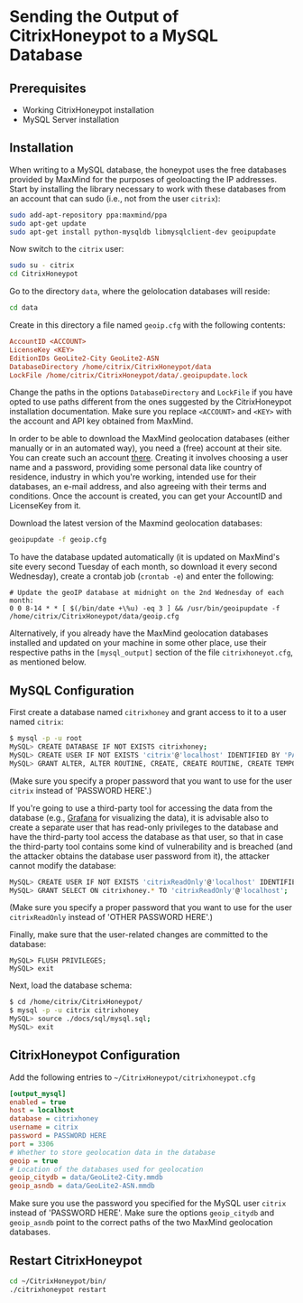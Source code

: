 # Sending the Output of CitrixHoneypot to a MySQL Database

## Prerequisites

* Working CitrixHoneypot installation
* MySQL Server installation

## Installation

When writing to a MySQL database, the honeypot uses the free databases
provided by MaxMind for the purposes of geoloacting the IP addresses.
Start by installing the library necessary to work with these databases
from an account that can sudo (i.e., not from the user `citrix`):

```bash
sudo add-apt-repository ppa:maxmind/ppa
sudo apt-get update
sudo apt-get install python-mysqldb libmysqlclient-dev geoipupdate
```

Now switch to the `citrix` user:

```bash
sudo su - citrix
cd CitrixHoneypot
```

Go to the directory `data`, where the gelolocation databases will reside:

```bash
cd data
```

Create in this directory a file named `geoip.cfg` with the following contents:

```geoip.cfg
AccountID <ACCOUNT>
LicenseKey <KEY>
EditionIDs GeoLite2-City GeoLite2-ASN
DatabaseDirectory /home/citrix/CitrixHoneypot/data
LockFile /home/citrix/CitrixHoneypot/data/.geoipupdate.lock
```

Change the paths in the options `DatabaseDirectory` and `LockFile` if you
have opted to use paths different from the ones suggested by the
CitrixHoneypot installation documentation. Make sure you replace `<ACCOUNT>`
and `<KEY>` with the account and API key obtained from MaxMind.

In order to be able to download the MaxMind geolocation databases (either
manually or in an automated way), you need a (free) account at their site.
You can create such an account [there](https://www.maxmind.com/en/geolite2/signup).
Creating it involves choosing a user name and a password, providing some
personal data like country of residence, industry in which you're working,
intended use for their databases, an e-mail address, and also agreeing with
their terms and conditions. Once the account is created, you can get your
AccountID and LicenseKey from it.

Download the latest version of the Maxmind geolocation databases:

```bash
geoipupdate -f geoip.cfg
```

To have the database updated automatically (it is updated on MaxMind's site
every second Tuesday of each month, so download it every second Wednesday),
create a crontab job (`crontab -e`) and enter the following:

```crontab
# Update the geoIP database at midnight on the 2nd Wednesday of each month:
0 0 8-14 * * [ $(/bin/date +\%u) -eq 3 ] && /usr/bin/geoipupdate -f /home/citrix/CitrixHoneypot/data/geoip.cfg
```

Alternatively, if you already have the MaxMind geolocation databases installed
and updated on your machine in some other place, use their respective paths in
the `[mysql_output]` section of the file `citrixhoneyot.cfg`, as mentioned
below.

## MySQL Configuration

First create a database named `citrixhoney` and grant access to it to a user
named `citrix`:

```bash
$ mysql -p -u root
MySQL> CREATE DATABASE IF NOT EXISTS citrixhoney;
MySQL> CREATE USER IF NOT EXISTS 'citrix'@'localhost' IDENTIFIED BY 'PASSWORD HERE' PASSWORD EXPIRE NEVER;
MySQL> GRANT ALTER, ALTER ROUTINE, CREATE, CREATE ROUTINE, CREATE TEMPORARY TABLES, CREATE VIEW, DELETE, DROP, EXECUTE, INDEX, INSERT, LOCK TABLES, SELECT, SHOW VIEW, TRIGGER, UPDATE ON citrixhoney.* TO 'citrix'@'localhost';
```

(Make sure you specify a proper password that you want to use for the user
`citrix` instead of 'PASSWORD HERE'.)

If you're going to use a third-party tool for accessing the data from the
database (e.g., [Grafana](https://www.grafana.com) for visualizing the data),
it is advisable also to create a separate user that has read-only privileges
to the database and have the third-party tool access the database as that
user, so that in case the third-party tool contains some kind of vulnerability
and is breached (and the attacker obtains the database user password from it),
the attacker cannot modify the database:

```bash
MySQL> CREATE USER IF NOT EXISTS 'citrixReadOnly'@'localhost' IDENTIFIED BY 'OTHER PASSWORD HERE' PASSWORD EXPIRE NEVER;
MySQL> GRANT SELECT ON citrixhoney.* TO 'citrixReadOnly'@'localhost';
```

(Make sure you specify a proper password that you want to use for the user
`citrixReadOnly` instead of 'OTHER PASSWORD HERE'.)

Finally, make sure that the user-related changes are committed to the database:

```mysql
MySQL> FLUSH PRIVILEGES;
MySQL> exit
```

Next, load the database schema:

```bash
$ cd /home/citrix/CitrixHoneypot/
$ mysql -p -u citrix citrixhoney
MySQL> source ./docs/sql/mysql.sql;
MySQL> exit
```

## CitrixHoneypot Configuration

Add the following entries to `~/CitrixHoneypot/citrixhoneypot.cfg`

```citrixhoneypot.cfg
[output_mysql]
enabled = true
host = localhost
database = citrixhoney
username = citrix
password = PASSWORD HERE
port = 3306
# Whether to store geolocation data in the database
geoip = true
# Location of the databases used for geolocation
geoip_citydb = data/GeoLite2-City.mmdb
geoip_asndb = data/GeoLite2-ASN.mmdb
```

Make sure you use the password you specified for the MySQL user `citrix`
instead of 'PASSWORD HERE'. Make sure the options `geoip_citydb` and
`geoip_asndb` point to the correct paths of the two MaxMind geolocation
databases.

## Restart CitrixHoneypot

```bash
cd ~/CitrixHoneypot/bin/
./citrixhoneypot restart
```
